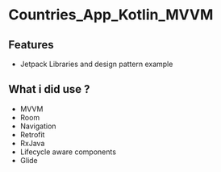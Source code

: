 # Countries_App_Kotlin_MVVM

##   Features

- Jetpack Libraries and design pattern example

##   What i did use ?

- MVVM
- Room
- Navigation
- Retrofit
- RxJava
- Lifecycle aware components
- Glide

